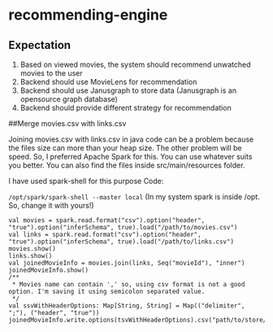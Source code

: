# recommending-engine

Expectation
---

1. Based on viewed movies, the system should recommend unwatched movies to the user
2. Backend should use MovieLens for recommendation
3. Backend should use Janusgraph to store data (Janusgraph is an opensource graph database)
4. Backend should provide different strategy for recommendation

##Merge movies.csv with links.csv

Joining movies.csv with links.csv in java code can be a problem because the files size can more than your heap size. The other problem will be speed. So, I preferred Apache Spark for this. You can use whatever suits you better. You can also find the files inside src/main/resources folder.

I have used spark-shell for this purpose
Code:

`/opt/spark/spark-shell --master local` (In my system spark is inside /opt. So, change it with yours!)

```
val movies = spark.read.format("csv").option("header", "true").option("inferSchema", true).load("/path/to/movies.csv")
val links = spark.read.format("csv").option("header", "true").option("inferSchema", true).load("/path/to/links.csv")
movies.show()
links.show()
val joinedMovieInfo = movies.join(links, Seq("movieId"), "inner")
joinedMovieInfo.show()
/**
 * Movies name can contain ',' so, using csv format is not a good option. I'm saving it using semicolon separated value.
 */
val ssvWithHeaderOptions: Map[String, String] = Map(("delimiter", ";"), ("header", "true"))
joinedMovieInfo.write.options(tsvWithHeaderOptions).csv("path/to/store/ssv")
```
